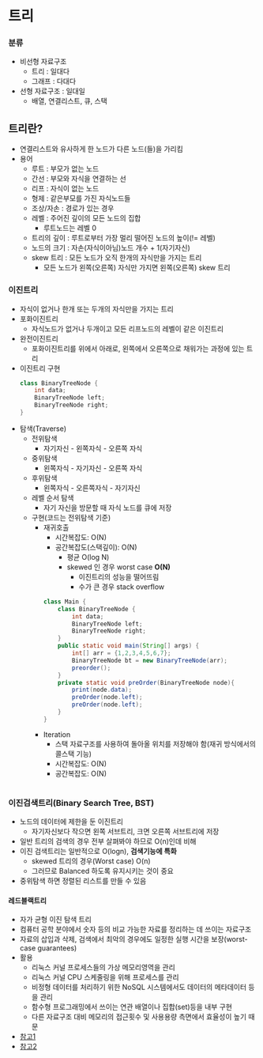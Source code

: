 # 트리

### 분류
- 비선형 자료구조
    - 트리 : 일대다
    - 그래프 : 다대다
- 선형 자료구조 : 일대일
    - 배열, 연결리스트, 큐, 스택

##  트리란?
- 연결리스트와 유사하게 한 노드가 다른 노드(들)을 가리킴
- 용어
    - 루트 : 부모가 없는 노드
    - 간선 : 부모와 자식을 연결하는 선
    - 리프 : 자식이 없는 노드
    - 형제 : 같은부모를 가진 자식노드들 
    - 조상/자손 : 경로가 있는 경우
    - 레벨 : 주어진 깊이의 모든 노드의 집합
        - 루트노드는 레벨 0
    - 트리의 깊이 : 루트로부터 가장 멀리 떨어진 노드의 높이(!= 레벨)
    - 노드의 크기 : 자손(자식이아님)노드 개수 + 1(자기자신)
    - skew 트리 : 모든 노드가 오직 한개의 자식만을 가지는 트리
        - 모든 노드가 왼쪽(오른쪽) 자식만 가지면 왼쪽(오른쪽) skew 트리

### 이진트리 
- 자식이 없거나 한개 또는 두개의 자식만을 가지는 트리
- 포화이진트리
    - 자식노드가 없거나 두개이고 모든 리프노드의 레벨이 같은 이진트리
- 완전이진트리
    - 포화이진트리를 위에서 아래로, 왼쪽에서 오른쪽으로 채워가는 과정에 있는 트리
- 이진트리 구현
    ```java
    class BinaryTreeNode {
        int data;
        BinaryTreeNode left;
        BinaryTreeNode right;
    }
    ```
- 탐색(Traverse)
    - 전위탐색
        - 자기자신 - 왼쪽자식 - 오른쪽 자식
    - 중위탐색
        - 왼쪽자식 - 자기자신 - 오른쪽 자식
    - 후위탐색
        - 왼쪽자식 - 오른쪽자식 - 자기자신
    - 레벨 순서 탐색
        - 자기 자신을 방문할 때 자식 노드를 큐에 저장
    - 구현(코드는 전위탐색 기준)
        - 재귀호출
            - 시간복잡도: O(N)
            - 공간복잡도(스택깊이): O(N)
                - 평균 O(log N)
                - skewed 인 경우 worst case **O(N)**
                    - 이진트리의 성능을 떨어뜨림
                    - 수가 큰 경우 stack overflow
            ```java
            class Main {
                class BinaryTreeNode {
                    int data;
                    BinaryTreeNode left;
                    BinaryTreeNode right;
                }
                public static void main(String[] args) {
                    int[] arr = {1,2,3,4,5,6,7};
                    BinaryTreeNode bt = new BinaryTreeNode(arr);
                    preorder();
                }
                private static void preOrder(BinaryTreeNode node){
                    print(node.data);
                    preOrder(node.left);
                    preOrder(node.left);
                }
            }
            ```
        - Iteration
            - 스택 자료구조를 사용하여 돌아올 위치를 저장해야 함(재귀 방식에서의 콜스택 기능)  
            - 시간복잡도: O(N)
            - 공간복잡도: O(N)
            ```java
            
            ```
   
### 이진검색트리(Binary Search Tree, BST)
- 노드의 데이터에 제한을 둔 이진트리 
    - 자기자신보다 작으면 왼쪽 서브트리, 크면 오른쪽 서브트리에 저장
- 일반 트리의 검색의 경우 전부 살펴봐야 하므로 O(n)인데 비해
- 이진 검색트리는 일반적으로 O(logn), **검색기능에 특화**
    - skewed 트리의 경우(Worst case) O(n)
    - 그러므로 Balanced 하도록 유지시키는 것이 중요
- 중위탐색 하면 정렬된 리스트를 만들 수 있음

#### 레드블랙트리
- 자가 균형 이진 탐색 트리
- 컴퓨터 공학 분야에서 숫자 등의 비교 가능한 자료를 정리하는 데 쓰이는 자료구조
- 자료의 삽입과 삭제, 검색에서 최악의 경우에도 일정한 실행 시간을 보장(worst-case guarantees)
- 활용 
    - 리눅스 커널 프로세스들의 가상 메모리영역을 관리
    - 리눅스 커널 CPU 스케줄링을 위해 프로세스를 관리
    - 비정형 데이터를 처리하기 위한 NoSQL 시스템에서도 데이터의 메타데이터 등을 관리
    - 함수형 프로그래밍에서 쓰이는 연관 배열이나 집합(set)등을 내부 구현
    - 다른 자료구조 대비 메모리의 접근횟수 및 사용용량 측면에서 효율성이 높기 때문
- [참고1](https://koreascience.kr/article/JAKO201907752705892.pdf)
- [참고2](https://ko.wikipedia.org/wiki/%EB%A0%88%EB%93%9C-%EB%B8%94%EB%9E%99_%ED%8A%B8%EB%A6%AC)

